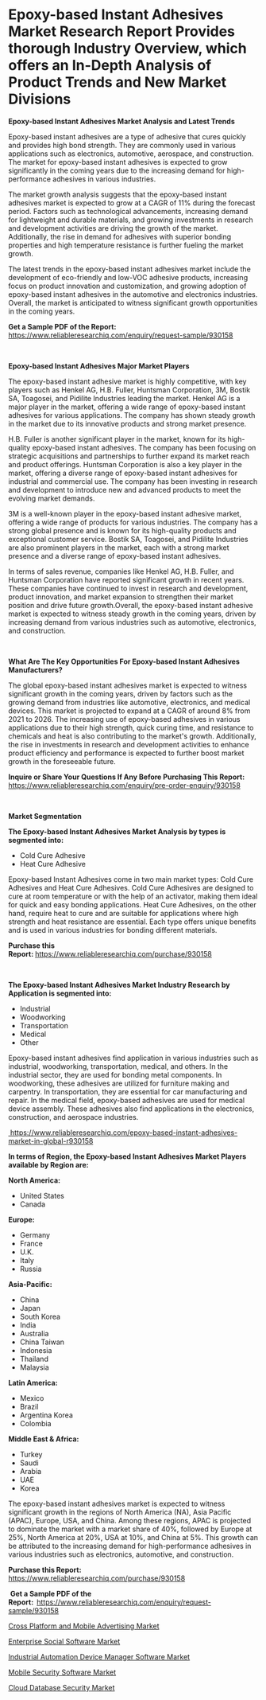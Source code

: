 <p><h1>Epoxy-based Instant Adhesives Market Research Report Provides thorough Industry Overview, which offers an In-Depth Analysis of Product Trends and New Market Divisions</h1></p><p><strong>Epoxy-based Instant Adhesives Market Analysis and Latest Trends</strong></p>
<p><p>Epoxy-based instant adhesives are a type of adhesive that cures quickly and provides high bond strength. They are commonly used in various applications such as electronics, automotive, aerospace, and construction. The market for epoxy-based instant adhesives is expected to grow significantly in the coming years due to the increasing demand for high-performance adhesives in various industries.</p><p>The market growth analysis suggests that the epoxy-based instant adhesives market is expected to grow at a CAGR of 11% during the forecast period. Factors such as technological advancements, increasing demand for lightweight and durable materials, and growing investments in research and development activities are driving the growth of the market. Additionally, the rise in demand for adhesives with superior bonding properties and high temperature resistance is further fueling the market growth.</p><p>The latest trends in the epoxy-based instant adhesives market include the development of eco-friendly and low-VOC adhesive products, increasing focus on product innovation and customization, and growing adoption of epoxy-based instant adhesives in the automotive and electronics industries. Overall, the market is anticipated to witness significant growth opportunities in the coming years.</p></p>
<p><strong>Get a Sample PDF of the Report:&nbsp;</strong> <a href="https://www.reliableresearchiq.com/enquiry/request-sample/930158">https://www.reliableresearchiq.com/enquiry/request-sample/930158</a></p>
<p>&nbsp;</p>
<p><strong>Epoxy-based Instant Adhesives Major Market Players</strong></p>
<p><p>The epoxy-based instant adhesive market is highly competitive, with key players such as Henkel AG, H.B. Fuller, Huntsman Corporation, 3M, Bostik SA, Toagosei, and Pidilite Industries leading the market. Henkel AG is a major player in the market, offering a wide range of epoxy-based instant adhesives for various applications. The company has shown steady growth in the market due to its innovative products and strong market presence.</p><p>H.B. Fuller is another significant player in the market, known for its high-quality epoxy-based instant adhesives. The company has been focusing on strategic acquisitions and partnerships to further expand its market reach and product offerings. Huntsman Corporation is also a key player in the market, offering a diverse range of epoxy-based instant adhesives for industrial and commercial use. The company has been investing in research and development to introduce new and advanced products to meet the evolving market demands.</p><p>3M is a well-known player in the epoxy-based instant adhesive market, offering a wide range of products for various industries. The company has a strong global presence and is known for its high-quality products and exceptional customer service. Bostik SA, Toagosei, and Pidilite Industries are also prominent players in the market, each with a strong market presence and a diverse range of epoxy-based instant adhesives.</p><p>In terms of sales revenue, companies like Henkel AG, H.B. Fuller, and Huntsman Corporation have reported significant growth in recent years. These companies have continued to invest in research and development, product innovation, and market expansion to strengthen their market position and drive future growth.Overall, the epoxy-based instant adhesive market is expected to witness steady growth in the coming years, driven by increasing demand from various industries such as automotive, electronics, and construction.</p></p>
<p>&nbsp;</p>
<p><strong>What Are The Key Opportunities For Epoxy-based Instant Adhesives Manufacturers?</strong></p>
<p><p>The global epoxy-based instant adhesives market is expected to witness significant growth in the coming years, driven by factors such as the growing demand from industries like automotive, electronics, and medical devices. This market is projected to expand at a CAGR of around 8% from 2021 to 2026. The increasing use of epoxy-based adhesives in various applications due to their high strength, quick curing time, and resistance to chemicals and heat is also contributing to the market's growth. Additionally, the rise in investments in research and development activities to enhance product efficiency and performance is expected to further boost market growth in the foreseeable future.</p></p>
<p><strong>Inquire or Share Your Questions If Any Before Purchasing This Report:</strong> <a href="https://www.reliableresearchiq.com/enquiry/pre-order-enquiry/930158">https://www.reliableresearchiq.com/enquiry/pre-order-enquiry/930158</a></p>
<p>&nbsp;</p>
<p><strong>Market Segmentation</strong></p>
<p><strong>The Epoxy-based Instant Adhesives Market Analysis by types is segmented into:</strong></p>
<p><ul><li>Cold Cure Adhesive</li><li>Heat Cure Adhesive</li></ul></p>
<p><p>Epoxy-based Instant Adhesives come in two main market types: Cold Cure Adhesives and Heat Cure Adhesives. Cold Cure Adhesives are designed to cure at room temperature or with the help of an activator, making them ideal for quick and easy bonding applications. Heat Cure Adhesives, on the other hand, require heat to cure and are suitable for applications where high strength and heat resistance are essential. Each type offers unique benefits and is used in various industries for bonding different materials.</p></p>
<p><strong>Purchase this Report:&nbsp;</strong><a href="https://www.reliableresearchiq.com/purchase/930158">https://www.reliableresearchiq.com/purchase/930158</a></p>
<p>&nbsp;</p>
<p><strong>The Epoxy-based Instant Adhesives Market Industry Research by Application is segmented into:</strong></p>
<p><ul><li>Industrial</li><li>Woodworking</li><li>Transportation</li><li>Medical</li><li>Other</li></ul></p>
<p><p>Epoxy-based instant adhesives find application in various industries such as industrial, woodworking, transportation, medical, and others. In the industrial sector, they are used for bonding metal components. In woodworking, these adhesives are utilized for furniture making and carpentry. In transportation, they are essential for car manufacturing and repair. In the medical field, epoxy-based adhesives are used for medical device assembly. These adhesives also find applications in the electronics, construction, and aerospace industries.</p></p>
<p><a href="https://www.reliableresearchiq.com/epoxy-based-instant-adhesives-market-in-global-r930158">&nbsp;https://www.reliableresearchiq.com/epoxy-based-instant-adhesives-market-in-global-r930158</a></p>
<p><strong>In terms of Region, the Epoxy-based Instant Adhesives Market Players available by Region are:</strong></p>
<p>
    <p> <strong> North America: </strong>
        <ul>
            <li>United States</li>
            <li>Canada</li>
        </ul>
        </p> 
    <p> <strong> Europe: </strong>
        <ul>
            <li>Germany</li>
            <li>France</li>
            <li>U.K.</li>
            <li>Italy</li>
            <li>Russia</li>
        </ul>
        </p> 
    <p> <strong> Asia-Pacific: </strong>
        <ul>
            <li>China</li>
            <li>Japan</li>
            <li>South Korea</li>
            <li>India</li>
            <li>Australia</li>
            <li>China Taiwan</li>
            <li>Indonesia</li>
            <li>Thailand</li>
            <li>Malaysia</li>
        </ul>
        </p> 
    <p> <strong> Latin America: </strong>
        <ul>
            <li>Mexico</li>
            <li>Brazil</li>
            <li>Argentina Korea</li>
            <li>Colombia</li>
        </ul>
        </p> 
    <p> <strong> Middle East & Africa: </strong>
        <ul>
            <li>Turkey</li>
            <li>Saudi</li>
            <li>Arabia</li>
            <li>UAE</li>
            <li>Korea</li>
        </ul>
    </p>
    </p>
<p><p>The epoxy-based instant adhesives market is expected to witness significant growth in the regions of North America (NA), Asia Pacific (APAC), Europe, USA, and China. Among these regions, APAC is projected to dominate the market with a market share of 40%, followed by Europe at 25%, North America at 20%, USA at 10%, and China at 5%. This growth can be attributed to the increasing demand for high-performance adhesives in various industries such as electronics, automotive, and construction.</p></p>
<p><strong>Purchase this Report: </strong><a href="https://www.reliableresearchiq.com/purchase/930158">https://www.reliableresearchiq.com/purchase/930158</a></p>
<p>&nbsp;<strong>Get a Sample PDF of the Report:&nbsp;&nbsp;</strong><a href="https://www.reliableresearchiq.com/enquiry/request-sample/930158">https://www.reliableresearchiq.com/enquiry/request-sample/930158</a></p>
<p><strong></strong></p>
<p><p><a href="https://medium.com/@gabrieluffman5656/global-cross-platform-and-mobile-advertising-market-by-product-type-by-application-by-region-and-ac529ba82cd4">Cross Platform and Mobile Advertising Market</a></p><p><a href="https://medium.com/@chloeconn57/global-enterprise-social-software-market-size-is-expected-to-reach-at-a-cagr-of-13-5-37c9bbc867c6">Enterprise Social Software Market</a></p><p><a href="https://medium.com/@loganunn65756/insights-into-the-industrial-automation-device-manager-software-market-size-which-is-expanding-with-4aaa21895bf5">Industrial Automation Device Manager Software Market</a></p><p><a href="https://medium.com/@caseywiza1946/mobile-security-software-market-size-share-trends-analysis-report-by-product-mobile-identity-a090fdaf0b52">Mobile Security Software Market</a></p><p><a href="https://medium.com/@earlecmcneil/global-cloud-database-security-market-size-and-market-trends-analysis-by-regional-outlook-78c8da373593">Cloud Database Security Market</a></p></p>